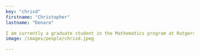 ```yaml
---
key: "chrisd"
firstname: "Christopher"
lastname: "Denaro"

I am currently a graduate student in the Mathematics program at Rutgers Camden. My Bachelor's degree is in Computational Mathematics from the Pennsylvania State University. I have always enjoyed the intersection of math and computer science, with some of my past areas of interest being applied cryptography and automation. I've recently discovered how fulfilling applying my math background to real-world problems can be while working as a research assistant in the Piccoli Lab. Next fall, I will begin working towards a PhD in the CCIB program at Rutgers Camden.
image: /images/people/chrisd.jpeg

---
```

